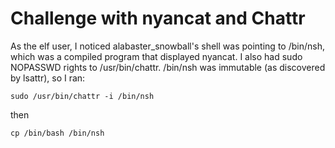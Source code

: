 # Challenge with nyancat and Chattr

As the elf user, I noticed alabaster_snowball's shell was pointing to /bin/nsh,
which was a compiled program that displayed nyancat. I also had sudo NOPASSWD
rights to /usr/bin/chattr. /bin/nsh was immutable (as discovered by lsattr), so
I ran:

`sudo /usr/bin/chattr -i /bin/nsh`

then

`cp /bin/bash /bin/nsh`
